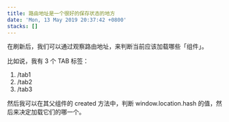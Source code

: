 ```yaml
---
title: 路由地址是一个很好的保存状态的地方
date: 'Mon, 13 May 2019 20:37:42 +0800'
stacks: []
---
```


在刷新后，我们可以通过观察路由地址，来判断当前应该加载哪些「组件」。

比如说，我有 3 个 TAB 标签：
1. /tab1
2. /tab2
3. /tab3

然后我可以在其父组件的 created 方法中，判断 window.location.hash 的值，然后来决定加载它们的哪一个。


